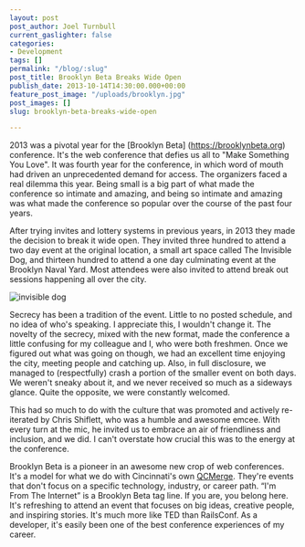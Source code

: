 ```yaml
---
layout: post
post_author: Joel Turnbull
current_gaslighter: false
categories:
- Development
tags: []
permalink: "/blog/:slug"
post_title: Brooklyn Beta Breaks Wide Open
publish_date: 2013-10-14T14:30:00.000+00:00
feature_post_image: "/uploads/brooklyn.jpg"
post_images: []
slug: brooklyn-beta-breaks-wide-open

---
```

2013 was a pivotal year for the [Brooklyn Beta] (https://brooklynbeta.org) conference. It's the web conference that  defies us all to "Make Something You Love". It was fourth year for the conference, in which word of mouth had driven an unprecedented demand for access. The organizers faced a real dilemma this year. Being small is a big part of what made the conference so intimate and amazing, and being so intimate and amazing was what made the conference so popular over the course of the past four years. 

After trying invites and lottery systems in previous years, in 2013 they made the decision to break it wide open. They invited three hundred to attend a two day event at the original location, a small art space called The Invisible Dog, and thirteen hundred to attend a one day culminating event at the Brooklyn Naval Yard. Most attendees were also invited to attend break out sessions happening all over the city.

![invisible dog](http://gaslight.github.io/posts/assets/images/bb_24_ddc_sm.jpg)

Secrecy has been a tradition of the event. Little to no posted schedule, and no idea of who's speaking. I appreciate this, I wouldn't change it. The novelty of the secrecy, mixed with the new format, made the conference a little confusing for my colleague and I, who were both freshmen. Once we figured out what was going on though, we had an excellent time enjoying the city, meeting people and catching up. Also, in full disclosure, we managed to (respectfully) crash a portion of the smaller event on both days. We weren't sneaky about it, and we never received so much as a sideways glance. Quite the opposite, we were constantly welcomed.

This had so much to do with the culture that was promoted and actively re-iterated by Chris Shiflett, who was a humble and awesome emcee. With every turn at the mic, he invited us to embrace an air of friendliness and inclusion, and we did. I can't overstate how crucial this was to the energy at the conference.

Brooklyn Beta is a pioneer in an awesome new crop of web conferences. It's a model for what we do with Cincinnati's own [QCMerge](http://www.qcmerge.com/). They're events that don't focus on a specific technology, industry, or career path. “I'm From The Internet” is a Brooklyn Beta tag line. If you are, you belong here. It's refreshing to attend an event that focuses on big ideas, creative people, and inspiring stories. It's much more like TED than RailsConf. As a developer, it's easily been one of the best conference experiences of my career.